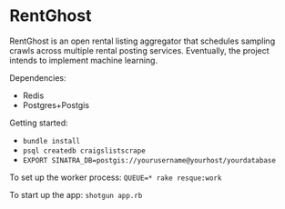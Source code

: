 # RentGhost

RentGhost is an open rental listing aggregator that schedules sampling crawls across multiple rental posting services. Eventually, the project intends to implement machine learning. 

Dependencies:
- Redis
- Postgres+Postgis

Getting started:
 - `bundle install`
 - `psql createdb craigslistscrape`
 - `EXPORT SINATRA_DB=postgis://yourusername@yourhost/yourdatabase`

To set up the worker process:
`QUEUE=* rake resque:work`

To start up the app:
`shotgun app.rb`